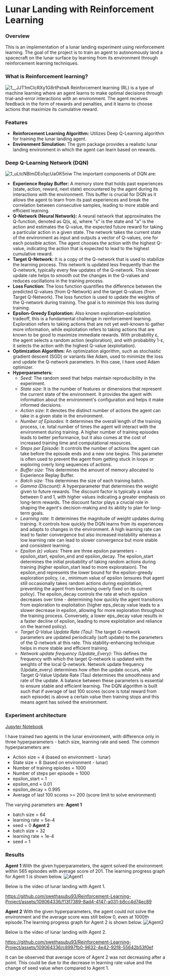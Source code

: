 # Lunar Landing with Reinforcement Learning

### Overview
This is an implementation of a lunar landing experiment using reinforcement learning. The goal of the project is to train an agent to autonomously land a spacecraft on the lunar surface by learning from its environment through reinforcement learning techniques.

### What is Reinforcement learning?
![1__JJT1mCIcRXy1G8rtPstwA](https://github.com/swethasubu93/Reinforcement-Learning-Project/assets/109064336/5ec5cabe-0120-43a6-b933-d5b602d3fd23)
Reinforcement learning (RL) is a type of machine learning where an agent learns to make optimal decisions through trial-and-error interactions with an environment. The agent receives feedback in the form of rewards and penalties, and it learns to choose actions that maximize its cumulative reward.

### Features
- **Reinforcement Learning Algorithm:** Utilizes Deep Q-Learning algorithm for training the lunar landing agent. 
- **Environment Simulation:** The gym package provides a realistic lunar landing environment in which the agent can learn based on rewards.  

### Deep Q-Learning Network (DQN)
![1_uLtcNBImDEo1qcUaOK5niw](https://github.com/swethasubu93/Reinforcement-Learning-Project/assets/109064336/bad119c9-bec8-4169-b5bd-718cedae22a3)
The important components of DQN are:
- **Experience Replay Buffer:** A memory store that holds past experiences (state, action, reward, next state) encountered by the agent  during its interactions with the environment. This buffer is crucial for DQN as it allows the agent to learn from its past experiences and break the correlation between consecutive samples, leading to more stable and efficient learning.
- **Q-Network (Neural Network):** A neural network that approximates the Q-function, denoted as Q(s, a), where "s" is the state and "a" is the action and estimates the Q-value, the expected future reward for taking a particular action in a given state. The network takes the current state of the environment as input and outputs a vector of Q-values, one for each possible action. The agent chooses the action with the highest Q-value, indicating the action that is expected to lead to the highest cumulative reward.
- **Target Q-Network:** It is a copy of the Q-network that is used to stabilize the learning process. This network is updated less frequently than the Q-network, typically every few updates of the Q-network. This slower update rate helps to smooth out the changes in the Q-values and reduces oscillations in the training process.
- **Loss Function:** The loss function quantifies the difference between the predicted Q-values (from Q-Network) and the target Q-values (from Target Q-Network). The loss function is used to update the weights of the Q-network during training. The goal is to minimize this loss during training.
- **Epsilon-Greedy Exploration:** Also known exploration-exploitation tradeoff, this is a fundamental challenge in reinforcement learning. Exploration refers to taking actions that are not yet well-known to gather more information, while exploitation refers to taking actions that are known to be good to maximize immediate rewards. With probability ε, the agent selects a random action (exploration), and with probability 1-ε, it selects the action with the highest Q-value (exploitation).
- **Optimization Algorithm:** An optimization algorithm, such as stochastic gradient descent (SGD) or variants like Adam, used to minimize the loss and update the Q-network parameters. In this case, I have used Adam optimizer.
- **Hyperparameters:**
  - *Seed:* The random seed that helps maintain reproducibility in the experiment.
  - *State size:* It is the number of features or dimensions that represent the current state of the environment. It provides the agent with information about the environment's configuration and helps it make informed decisions. 
  - *Action size:* It denotes the distinct number of actions the agent can take in a given state in the environment. 
  - *Number of Episodes:* It determines the overall length of the training process, i.e. total number of times the agent will interact with the environment during training. A higher number of training episodes leads to better performance, but it also comes at the cost of increased training time and computational resources.
  - *Steps per Episode:* It controls the number of actions the agent can take before the episode ends and a new one begins. This parameter is often used to prevent the agent from getting stuck in loops or exploring overly long sequences of actions.
  - *Buffer size:* This determines the amount of memory allocated to Experience Replay Buffer. 
  - *Batch size:* This determines the size of each training batch. 
  - *Gamma (Discount):* A hyperparameter that determines the weight given to future rewards. The discount factor is typically a value between 0 and 1, with higher values indicating a greater emphasis on long-term rewards. The discount factor plays a crucial role in shaping the agent's decision-making and its ability to plan for long-term goals.
  - *Learning rate:* It determines the magnitude of weight updates during training. It controls how quickly the DQN learns from its experiences and adapts to changes in the environment. A high learning rate can lead to faster convergence but also increased instability whereas a low learning rate can lead to slower convergence but more stable and consistent learning.
  - *Epsilon (ε) values:* There are three epsilon parameters - epsilon_start, epsilon_end and epsilon_decay. The epsilon_start determines the initial probability of taking random actions during training (higher epsilon_start lead to more explorataion). The epsilon_end represents the lower bound for the epsilon-greedy exploration policy, i.e., minimum value of epsilon (ensures that agent still occasionally takes random actions during exploitation, preventing the agent from becoming overly fixed on its current policy). The epsilon_decay controls the rate at which epsilon decreases over time - determining how quickly the agent transitions from exploration to exploitation (higher eps_decay value leads to a slower decrease in epsilon, allowing for more exploration throughout the training process. Conversely, a lower eps_decay value results in a faster decline of epsilon, leading to more exploitation and reliance on the learned policy).
  - *Target Q-Value Update Rate (Tau):* The target Q-network parameters are updated periodically (soft update) to the parameters of the Q-network at this rate. This stability-enhancing technique helps in more stable and efficient training.
  - *Network update frequency (Update_Every):* This defines the frequency with which the target Q-network is updated with the weights of the local Q-network.
Network update frequency (Update_every) determines how often the update occurs, while Target Q-Value Update Rate (Tau) determines the smoothness and rate of the update. A balance between these parameters is essential to ensure stable and efficient learning.
The DQN algorithm is built such that if average of last 100 scores (score is total reward from each episode) is above a certain value then training stops and this means agent has solved the environment.

### Experiment architecture
[Jupyter Notebook](https://github.com/swethasubu93/Reinforcement-Learning-Project/blob/main/RL-%20DQN.ipynb)

I have trained two agents in the lunar environment, with difference only in three hyperparameters - batch size, learning rate and seed. 
The common hyperparameters are:
- Action size = 4 (based on environment - lunar)
- State size = 8 (based on environment - lunar)
- Number of training epiodes = 1000
- Number of steps per episode = 1000
- epsilon_start = 1
- epsilon_end = 0.01
- epsilon_decay = 0.995
- Average of last 100 scores >= 200 (score limit to solve environment)

The varying parameters are:
**Agent 1**
- batch size = 64
- learning rate = 5e-4
- seed = 0
**Agent 2**
- batch size = 32
- learning rate = 1e-4
- seed = 1

### Results
**Agent 1**
With the given hyperparameters, the agent solved the environment within 565 episodes with average score of 201. The learning progress graph for Agent 1 is shown below. 
![Agent1](https://github.com/swethasubu93/Reinforcement-Learning-Project/assets/109064336/eb5fc8ff-c1af-44bf-aa49-7775f78481e1)

Below is the video of lunar landing with Agent 1.

https://github.com/swethasubu93/Reinforcement-Learning-Project/assets/109064336/f13f7389-8ad4-4147-a031-b8cc4d74ec89

**Agent 2**
With the given hyperparameters, the agent could not solve the environment and the average score was still below 0, even at 1000th episode.The learning progress graph for Agent 2 is shown below.
![Agent2](https://github.com/swethasubu93/Reinforcement-Learning-Project/assets/109064336/9c8c8d12-8c63-4165-b00f-1cff139a5e84)

Below is the video of lunar landing with Agent 2.

https://github.com/swethasubu93/Reinforcement-Learning-Project/assets/109064336/c8997fb0-9632-4e42-92f8-55642b53f0ef

It can be observed that average score of Agent 2 was not decreasing after a point. This could be due to the decrease in learning rate value and the change of seed value when compared to Agent 1.

